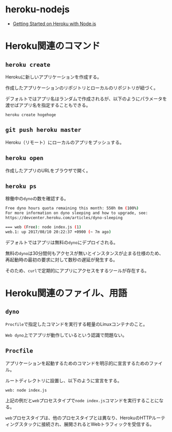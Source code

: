 # heroku-nodejs

- [Getting Started on Heroku with Node.js](https://devcenter.heroku.com/articles/getting-started-with-nodejs#introduction)

# Heroku関連のコマンド

## `heroku create`
Herokuに新しいアプリケーションを作成する。

作成したアプリケーションのリポジトリとローカルのリポジトリが紐づく。

デフォルトではアプリ名はランダムで作成されるが、以下のようにパラメータを渡せばアプリ名を指定することもできる。

```
heroku create hogehoge
```

## `git push heroku master`
Heroku（リモート）にローカルのアプリをプッシュする。

## `heroku open`
作成したアプリのURLをブラウザで開く。

## `heroku ps`
稼働中の`dyno`の数を確認する。

```bash
Free dyno hours quota remaining this month: 550h 0m (100%)
For more information on dyno sleeping and how to upgrade, see:
https://devcenter.heroku.com/articles/dyno-sleeping

=== web (Free): node index.js (1)
web.1: up 2017/08/10 20:22:37 +0900 (~ 7m ago)
```

デフォルトではアプリは無料の`dyno`にデプロイされる。

無料の`dyno`は30分間何もアクセスが無いとインスタンスが止まる仕様のため、再起動時の最初の要求に対して数秒の遅延が発生する。

そのため、`curl`で定期的にアプリにアクセスをするツールが存在する。

# Heroku関連のファイル、用語

## `dyno`
`Procfile`で指定したコマンドを実行する軽量のLinuxコンテナのこと。

`Web dyno`上でアプリが動作しているという認識で問題ない。

## `Procfile`
アプリケーションを起動するためのコマンドを明示的に宣言するためのファイル。

ルートディレクトリに設置し、以下のように宣言をする。

```
web: node index.js
```

上記の例だと`web`プロセスタイプで`node index.js`コマンドを実行することになる。

`web`プロセスタイプは、他のプロセスタイプとは異なり、HerokuのHTTPルーティングスタックに接続され、展開されるとWebトラフィックを受信する。